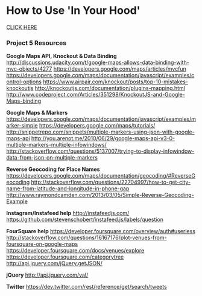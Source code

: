 <h1>How to Use 'In Your Hood'</h1>
<a href="http://chris-hammersley.github.io/Neighborhood-Map/">CLICK HERE</a>


<h3>Project 5 Resources</h3>

<strong>Google Maps API, Knockout & Data Binding</strong>
http://discussions.udacity.com/t/google-maps-allows-data-binding-with-mvc-objects/4277
https://developers.google.com/maps/articles/mvcfun
https://developers.google.com/maps/documentation/javascript/examples/control-options
https://www.airpair.com/knockout/posts/top-10-mistakes-knockoutjs
http://knockoutjs.com/documentation/plugins-mapping.html
http://www.codeproject.com/Articles/351298/KnockoutJS-and-Google-Maps-binding

<strong>Google Maps & Markers</strong>
https://developers.google.com/maps/documentation/javascript/examples/marker-simple
https://developers.google.com/maps/tutorials/
http://snippetrepo.com/snippets/multiple-markers-using-json-with-google-maps-api
http://you.arenot.me/2010/06/29/google-maps-api-v3-0-multiple-markers-multiple-infowindows/
http://stackoverflow.com/questions/5137007/trying-to-display-infowindow-data-from-json-on-multiple-markers

<strong>Reverse Geocoding for Place Names</strong>
https://developers.google.com/maps/documentation/geocoding/#ReverseGeocoding
http://stackoverflow.com/questions/22704997/how-to-get-city-name-from-latitude-and-longitude-in-phone-gap
http://www.raymondcamden.com/2013/03/05/Simple-Reverse-Geocoding-Example

<strong>Instagram/Instafeed help</strong>
http://instafeedjs.com/
https://github.com/stevenschobert/instafeed.js/labels/question

<strong>FourSquare help</strong>
https://developer.foursquare.com/overview/auth#userless
http://stackoverflow.com/questions/16167176/plot-venues-from-foursquare-on-google-maps
https://developer.foursquare.com/docs/venues/explore
https://developer.foursquare.com/categorytree
http://api.jquery.com/jQuery.getJSON/

<strong>jQuery</strong>
http://api.jquery.com/val/

<strong>Twitter</strong>
https://dev.twitter.com/rest/reference/get/search/tweets